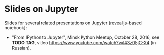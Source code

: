 # Slides on Jupyter

Slides for several related presentations on Jupyter ([reveal.js](http://lab.hakim.se/reveal-js/)-based notebook):
 
* "From IPython to Jupyter", Minsk Python Meetup, October 28, 2016, see **TODO TAG**, video https://www.youtube.com/watch?v=l43z05jC-X4 (in Russian).
